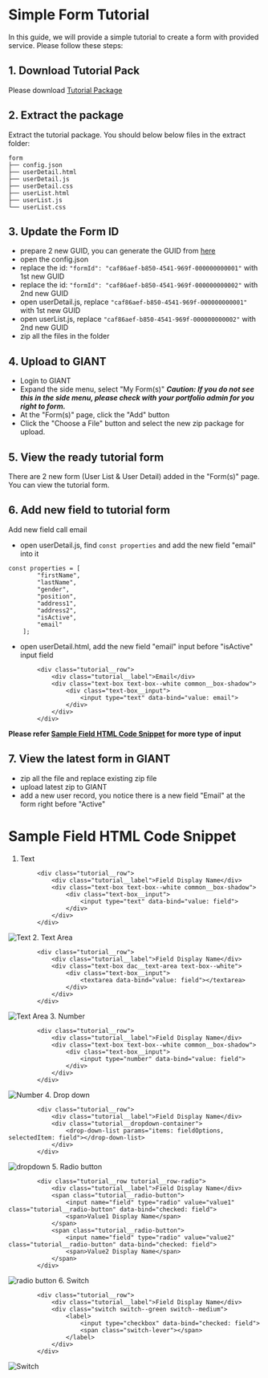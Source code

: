 # Simple Form Tutorial
In this guide, we will provide a simple tutorial to create a form with provided service. Please follow these steps:

## 1. Download Tutorial Pack
Please download [Tutorial Package](https://github.com/fx-giant/giant-documentations/blob/master/form/tutorial/tutorial.zip)

## 2. Extract the package
Extract the tutorial package. You should below below files in the extract folder:
```
form
├── config.json
├── userDetail.html
├── userDetail.js
├── userDetail.css
├── userList.html
├── userList.js
└── userList.css
```

## 3. Update the Form ID
- prepare 2 new GUID, you can generate the GUID from [here](https://www.guidgenerator.com/online-guid-generator.aspx)
- open the config.json
- replace the id: ```"formId": "caf86aef-b850-4541-969f-000000000001"``` with 1st new GUID
- replace the id: ```"formId": "caf86aef-b850-4541-969f-000000000002"``` with 2nd new GUID
- open userDetail.js, replace ````"caf86aef-b850-4541-969f-000000000001"```` with 1st new GUID
- open userList.js, replace ````"caf86aef-b850-4541-969f-000000000002"```` with 2nd new GUID
- zip all the files in the folder

## 4. Upload to GIANT
- Login to GIANT
- Expand the side menu, select "My Form(s)"
***Caution: If you do not see this in the side menu, please check with your portfolio admin for you right to form.***
- At the "Form(s)" page, click the "Add" button
- Click the "Choose a File" button and select the new zip package for upload.

## 5. View the ready tutorial form
There are 2 new form (User List & User Detail) added in the "Form(s)" page. You can view the tutorial form.

## 6. Add new field to tutorial form
Add new field call email
- open userDetail.js, find ````const properties```` and add the new field "email" into it
```
const properties = [
		"firstName",
		"lastName",
		"gender",
		"position",
		"address1",
		"address2",
		"isActive",
		"email"
	];
```
- open userDetail.html, add the new field "email" input before "isActive" input field
```
		<div class="tutorial__row">
			<div class="tutorial__label">Email</div>
			<div class="text-box text-box--white common__box-shadow">
				<div class="text-box__input">
					<input type="text" data-bind="value: email">
				</div>
			</div>
		</div>
```
**Please refer [Sample Field HTML Code Snippet](https://github.com/fx-giant/giant-documentations/tree/master/form/tutorial#sample-field-html-code-snippet) for more type of input**

## 7. View the latest form in GIANT
- zip all the file and replace existing zip file 
- upload latest zip to GIANT
- add a new user record, you notice there is a new field "Email" at the form right before "Active"

# Sample Field HTML Code Snippet
1. Text
```
		<div class="tutorial__row">
			<div class="tutorial__label">Field Display Name</div>
			<div class="text-box text-box--white common__box-shadow">
				<div class="text-box__input">
					<input type="text" data-bind="value: field">
				</div>
			</div>
		</div>
```
![Text](https://github.com/fx-giant/giant-documentations/blob/master/form/tutorial/images/text.png)
2. Text Area
```
		<div class="tutorial__row">
			<div class="tutorial__label">Field Display Name</div>
			<div class="text-box dac__text-area text-box--white">
				<div class="text-box__input">
					<textarea data-bind="value: field"></textarea>
				</div>
			</div>
		</div>
```
![Text Area](https://github.com/fx-giant/giant-documentations/blob/master/form/tutorial/images/textarea.png)
3. Number
```
		<div class="tutorial__row">
			<div class="tutorial__label">Field Display Name</div>
			<div class="text-box text-box--white common__box-shadow">
				<div class="text-box__input">
					<input type="number" data-bind="value: field">
				</div>
			</div>
		</div>
```
![Number](https://github.com/fx-giant/giant-documentations/blob/master/form/tutorial/images/number.png)
4. Drop down
```
		<div class="tutorial__row">
			<div class="tutorial__label">Field Display Name</div>
			<div class="tutorial__dropdown-container">
				<drop-down-list params="items: fieldOptions, selectedItem: field"></drop-down-list>
			</div>
		</div>
```
![dropdown](https://github.com/fx-giant/giant-documentations/blob/master/form/tutorial/images/dropdown.png)
5. Radio button
```
		<div class="tutorial__row tutorial__row-radio">
			<div class="tutorial__label">Field Display Name</div>
			<span class="tutorial__radio-button">
				<input name="field" type="radio" value="value1" class="tutorial__radio-button" data-bind="checked: field">
				<span>Value1 Display Name</span>
			</span>
			<span class="tutorial__radio-button">
				<input name="field" type="radio" value="value2" class="tutorial__radio-button" data-bind="checked: field">
				<span>Value2 Display Name</span>
			</span>
		</div>
```
![radio button](https://github.com/fx-giant/giant-documentations/blob/master/form/tutorial/images/radiobutton.png)
6. Switch
```
		<div class="tutorial__row">
			<div class="tutorial__label">Field Display Name</div>
			<div class="switch switch--green switch--medium">
				<label>
					<input type="checkbox" data-bind="checked: field">
					<span class="switch-lever"></span>
				</label>
			</div>
		</div>
```
![Switch](https://github.com/fx-giant/giant-documentations/blob/master/form/tutorial/images/switch.png)